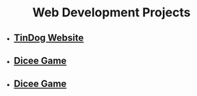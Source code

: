 <h1 align="center"> Web Development Projects</h1>

<ul>
  <li><h2><a target="_blank" href="https://raw.githack.com/jungheeyu/web-development/main/TinDog/index.html">TinDog Website</a></h2></li>
  <li><h2><a target="_blank" href="https://raw.githack.com/jungheeyu/web-development/main/Drum%20Kit/index.html">Dicee Game</a></h2></li>
  <li><h2><a target="_blank" href="https://raw.githack.com/jungheeyu/web-development/main/Dicee/dicee.html">Dicee Game</a></h2></li>
</ul>
